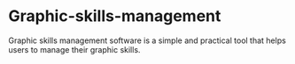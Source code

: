 # Graphic-skills-management
Graphic skills management software is a simple and practical tool that helps users to manage their graphic skills.
